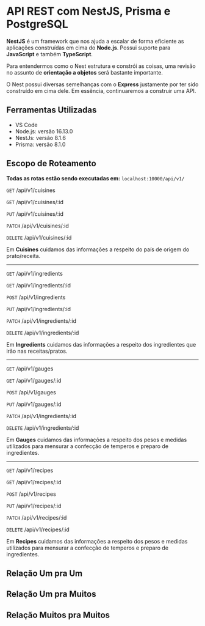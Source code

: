 # API REST com NestJS, Prisma e PostgreSQL

**NestJS** é um framework que nos ajuda a escalar de forma eficiente as aplicações construídas em cima do **Node.js**. Possui suporte para **JavaScript** e também **TypeScript**.

Para entendermos como o Nest estrutura e constrói as coisas, uma revisão no assunto de **orientação a objetos** será bastante importante.

O Nest possui diversas semelhanças com o **Express** justamente por ter sido construído em cima dele. Em essência, continuaremos a construir uma API.

## Ferramentas Utilizadas

- VS Code
- Node.js: versão 16.13.0
- NestJs: versão 8.1.6
- Prisma: versão 8.1.0

## Escopo de Roteamento

**Todas as rotas estão sendo executadas em:** `localhost:10000/api/v1/`

`GET` /api/v1/cuisines

`GET` /api/v1/cuisines/:id

`PUT` /api/v1/cuisines/:id

`PATCH` /api/v1/cuisines/:id

`DELETE` /api/v1/cuisines/:id

Em **Cuisines** cuidamos das informações a respeito do país de origem do prato/receita.

-----

`GET` /api/v1/ingredients

`GET` /api/v1/ingredients/:id

`POST` /api/v1/ingredients

`PUT` /api/v1/ingredients/:id

`PATCH` /api/v1/ingredients/:id

`DELETE` /api/v1/ingredients/:id

Em **Ingredients** cuidamos das informações a respeito dos ingredientes que irão nas receitas/pratos.

-------

`GET` /api/v1/gauges

`GET` /api/v1/gauges/:id

`POST` /api/v1/gauges

`PUT` /api/v1/gauges/:id

`PATCH` /api/v1/ingredients/:id

`DELETE` /api/v1/ingredients/:id

Em **Gauges** cuidamos das informações a respeito dos pesos e medidas utilizados para mensurar a confecção de temperos e preparo de ingredientes.

------

`GET` /api/v1/recipes

`GET` /api/v1/recipes/:id

`POST` /api/v1/recipes

`PUT` /api/v1/recipes/:id

`PATCH` /api/v1/recipes/:id

`DELETE` /api/v1/recipes/:id

Em **Recipes** cuidamos das informações a respeito dos pesos e medidas utilizados para mensurar a confecção de temperos e preparo de ingredientes.

## Relação Um pra Um

## Relação Um pra Muitos

## Relação Muitos pra Muitos


